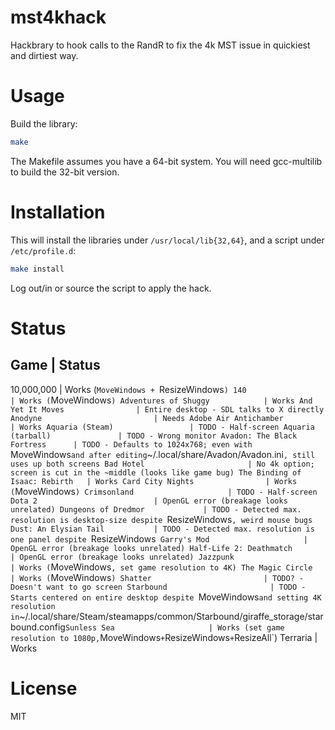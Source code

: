 # mst4khack
Hackbrary to hook calls to the RandR to fix the 4k MST issue in quickiest and dirtiest way.

# Usage
Build the library:
```bash
make
```

The Makefile assumes you have a 64-bit system. You will need gcc-multilib to build the 32-bit version.

# Installation
This will install the libraries under `/usr/local/lib{32,64}`, and a script under `/etc/profile.d`:
```bash
make install
```

Log out/in or source the script to apply the hack.

# Status
Game                            | Status
---------------------------------------------------------------------------------
10,000,000                      | Works (`MoveWindows + `ResizeWindows`)
140                             | Works (`MoveWindows`)
Adventures of Shuggy            | Works
And Yet It Moves                | Entire desktop - SDL talks to X directly
Anodyne                         | Needs Adobe Air
Antichamber                     | Works
Aquaria (Steam)                 | TODO - Half-screen
Aquaria (tarball)               | TODO - Wrong monitor
Avadon: The Black Fortress      | TODO - Defaults to 1024x768; even with `MoveWindows` and after editing `~/.local/share/Avadon/Avadon.ini`, still uses up both screens
Bad Hotel                       | No 4k option; screen is cut in the ~middle (looks like game bug)
The Binding of Isaac: Rebirth   | Works
Card City Nights                | Works (`MoveWindows`)
Crimsonland                     | TODO - Half-screen
Dota 2                          | OpenGL error (breakage looks unrelated)
Dungeons of Dredmor             | TODO - Detected max. resolution is desktop-size despite `ResizeWindows`, weird mouse bugs
Dust: An Elysian Tail           | TODO - Detected max. resolution is one panel despite `ResizeWindows`
Garry's Mod                     | OpenGL error (breakage looks unrelated)
Half-Life 2: Deathmatch         | OpenGL error (breakage looks unrelated)
Jazzpunk                        | Works (`MoveWindows`, set game resolution to 4K)
The Magic Circle                | Works (`MoveWindows`)
Shatter                         | TODO? - Doesn't want to go screen
Starbound                       | TODO - Starts centered on entire desktop despite `MoveWindows` and setting 4K resolution in `~/.local/share/Steam/steamapps/common/Starbound/giraffe_storage/starbound.config`
Sunless Sea                     | Works (set game resolution to 1080p, `MoveWindows` + `ResizeWindows` + `ResizeAll`)
Terraria                        | Works

# License
MIT
